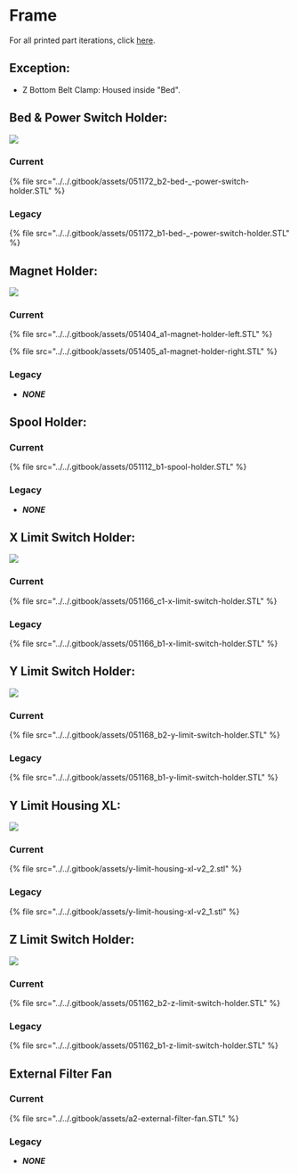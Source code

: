 # Frame

For all printed part iterations, click [here](https://drive.google.com/drive/u/0/folders/1cmnAcQU7NjgBqAub60Pz7tJyY-e5qH1w).

## Exception:

* Z Bottom Belt Clamp: Housed inside "Bed".

## Bed & Power Switch Holder:

![](../../.gitbook/assets/img_1364.JPG)

### Current

{% file src="../../.gitbook/assets/051172\_b2-bed-\_-power-switch-holder.STL" %}

### Legacy

{% file src="../../.gitbook/assets/051172\_b1-bed-\_-power-switch-holder.STL" %}

## Magnet Holder:

![](../../.gitbook/assets/img_1361.JPG)

### Current

{% file src="../../.gitbook/assets/051404\_a1-magnet-holder-left.STL" %}

{% file src="../../.gitbook/assets/051405\_a1-magnet-holder-right.STL" %}

### Legacy

* _**NONE**_

## Spool Holder:

### Current

{% file src="../../.gitbook/assets/051112\_b1-spool-holder.STL" %}

### Legacy

* _**NONE**_

## X Limit Switch Holder:

![](../../.gitbook/assets/img_1360.JPG)

### Current

{% file src="../../.gitbook/assets/051166\_c1-x-limit-switch-holder.STL" %}

### Legacy

{% file src="../../.gitbook/assets/051166\_b1-x-limit-switch-holder.STL" %}

## Y Limit Switch Holder:

![](../../.gitbook/assets/img_1365.JPG)

### Current

{% file src="../../.gitbook/assets/051168\_b2-y-limit-switch-holder.STL" %}

### Legacy

{% file src="../../.gitbook/assets/051168\_b1-y-limit-switch-holder.STL" %}

## Y Limit Housing XL:

![](../../.gitbook/assets/y-limit-housing-xl-v2_2.jpg)

### Current

{% file src="../../.gitbook/assets/y-limit-housing-xl-v2\_2.stl" %}

### Legacy

{% file src="../../.gitbook/assets/y-limit-housing-xl-v2\_1.stl" %}

## Z Limit Switch Holder:

![](../../.gitbook/assets/img_1358.JPG)

### Current

{% file src="../../.gitbook/assets/051162\_b2-z-limit-switch-holder.STL" %}

### Legacy

{% file src="../../.gitbook/assets/051162\_b1-z-limit-switch-holder.STL" %}

## External Filter Fan

### Current

{% file src="../../.gitbook/assets/a2-external-filter-fan.STL" %}

### Legacy

* _**NONE**_

